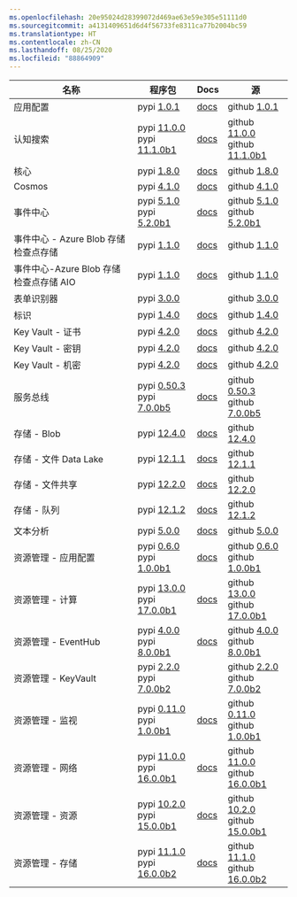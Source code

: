 ```yaml
---
ms.openlocfilehash: 20e95024d28399072d469ae63e59e305e51111d0
ms.sourcegitcommit: a4131409651d6d4f56733fe8311ca77b2004bc59
ms.translationtype: HT
ms.contentlocale: zh-CN
ms.lasthandoff: 08/25/2020
ms.locfileid: "88864909"
---
```

| 名称 | 程序包 | Docs | 源 |
| ---- | ------- | ---- | ------ |
| 应用配置 | pypi [1.0.1](https://pypi.org/project/azure-appconfiguration/1.0.1) | [docs](https://docs.microsoft.com/python/api/overview/azure/appconfiguration-readme/) | github [1.0.1](https://github.com/Azure/azure-sdk-for-python/tree/azure-appconfiguration_1.0.1/sdk/appconfiguration/azure-appconfiguration/) |
| 认知搜索 | pypi [11.0.0](https://pypi.org/project/azure-search-documents/11.0.0)<br>pypi [11.1.0b1](https://pypi.org/project/azure-search-documents/11.1.0b1) | [docs](https://docs.microsoft.com/python/api/overview/azure/search-documents-readme/) | github [11.0.0](https://github.com/Azure/azure-sdk-for-python/tree/azure-search-documents_11.0.0/sdk/search/azure-search-documents/)<br>github [11.1.0b1](https://github.com/Azure/azure-sdk-for-python/tree/azure-search-documents_11.1.0b1/sdk/search/azure-search-documents/) |
| 核心 | pypi [1.8.0](https://pypi.org/project/azure-core/1.8.0) | [docs](https://docs.microsoft.com/python/api/overview/azure/core-readme/) | github [1.8.0](https://github.com/Azure/azure-sdk-for-python/tree/azure-core_1.8.0/sdk/core/azure-core/) |
| Cosmos | pypi [4.1.0](https://pypi.org/project/azure-cosmos/4.1.0) | [docs](https://docs.microsoft.com/python/api/overview/azure/cosmos-readme/) | github [4.1.0](https://github.com/Azure/azure-sdk-for-python/tree/azure-cosmos_4.1.0/sdk/cosmos/azure-cosmos/) |
| 事件中心 | pypi [5.1.0](https://pypi.org/project/azure-eventhub/5.1.0)<br>pypi [5.2.0b1](https://pypi.org/project/azure-eventhub/5.2.0b1) | [docs](https://docs.microsoft.com/python/api/overview/azure/eventhub-readme/) | github [5.1.0](https://github.com/Azure/azure-sdk-for-python/tree/azure-eventhub_5.1.0/sdk/eventhub/azure-eventhub/)<br>github [5.2.0b1](https://github.com/Azure/azure-sdk-for-python/tree/azure-eventhub_5.2.0b1/sdk/eventhub/azure-eventhub/) |
| 事件中心 - Azure Blob 存储检查点存储 | pypi [1.1.0](https://pypi.org/project/azure-eventhub-checkpointstoreblob/1.1.0) | [docs](https://docs.microsoft.com/python/api/overview/azure/eventhub-checkpointstoreblob-readme/) | github [1.1.0](https://github.com/Azure/azure-sdk-for-python/tree/azure-eventhub-checkpointstoreblob_1.1.0/sdk/eventhub/azure-eventhub-checkpointstoreblob/) |
| 事件中心-Azure Blob 存储检查点存储 AIO | pypi [1.1.0](https://pypi.org/project/azure-eventhub-checkpointstoreblob-aio/1.1.0) | [docs](https://docs.microsoft.com/python/api/overview/azure/eventhub-checkpointstoreblob-aio-readme/) | github [1.1.0](https://github.com/Azure/azure-sdk-for-python/tree/azure-eventhub-checkpointstoreblob-aio_1.1.0/sdk/eventhub/azure-eventhub-checkpointstoreblob-aio/) |
| 表单识别器 | pypi [3.0.0](https://pypi.org/project/azure-ai-formrecognizer/3.0.0) |  | github [3.0.0](https://github.com/Azure/azure-sdk-for-python/tree/azure-ai-formrecognizer_3.0.0/sdk/formrecognizer/azure-ai-formrecognizer/) |
| 标识 | pypi [1.4.0](https://pypi.org/project/azure-identity/1.4.0) | [docs](https://docs.microsoft.com/python/api/overview/azure/identity-readme/) | github [1.4.0](https://github.com/Azure/azure-sdk-for-python/tree/azure-identity_1.4.0/sdk/identity/azure-identity/) |
| Key Vault - 证书 | pypi [4.2.0](https://pypi.org/project/azure-keyvault-certificates/4.2.0) | [docs](https://docs.microsoft.com/python/api/overview/azure/keyvault-certificates-readme/) | github [4.2.0](https://github.com/Azure/azure-sdk-for-python/tree/azure-keyvault-certificates_4.2.0/sdk/keyvault/azure-keyvault-certificates/) |
| Key Vault - 密钥 | pypi [4.2.0](https://pypi.org/project/azure-keyvault-keys/4.2.0) | [docs](https://docs.microsoft.com/python/api/overview/azure/keyvault-keys-readme/) | github [4.2.0](https://github.com/Azure/azure-sdk-for-python/tree/azure-keyvault-keys_4.2.0/sdk/keyvault/azure-keyvault-keys/) |
| Key Vault - 机密 | pypi [4.2.0](https://pypi.org/project/azure-keyvault-secrets/4.2.0) | [docs](https://docs.microsoft.com/python/api/overview/azure/keyvault-secrets-readme/) | github [4.2.0](https://github.com/Azure/azure-sdk-for-python/tree/azure-keyvault-secrets_4.2.0/sdk/keyvault/azure-keyvault-secrets/) |
| 服务总线 | pypi [0.50.3](https://pypi.org/project/azure-servicebus/0.50.3)<br>pypi [7.0.0b5](https://pypi.org/project/azure-servicebus/7.0.0b5) | [docs](https://docs.microsoft.com/python/api/overview/azure/servicebus-readme/) | github [0.50.3](https://github.com/Azure/azure-sdk-for-python/tree/azure-servicebus_0.50.3/sdk/servicebus/azure-servicebus/)<br>github [7.0.0b5](https://github.com/Azure/azure-sdk-for-python/tree/azure-servicebus_7.0.0b5/sdk/servicebus/azure-servicebus/) |
| 存储 - Blob | pypi [12.4.0](https://pypi.org/project/azure-storage-blob/12.4.0) | [docs](https://docs.microsoft.com/python/api/overview/azure/storage-blob-readme/) | github [12.4.0](https://github.com/Azure/azure-sdk-for-python/tree/azure-storage-blob_12.4.0/sdk/storage/azure-storage-blob/) |
| 存储 - 文件 Data Lake | pypi [12.1.1](https://pypi.org/project/azure-storage-file-datalake/12.1.1) | [docs](https://docs.microsoft.com/python/api/overview/azure/storage-file-datalake-readme/) | github [12.1.1](https://github.com/Azure/azure-sdk-for-python/tree/azure-storage-file-datalake_12.1.1/sdk/storage/azure-storage-file-datalake/) |
| 存储 - 文件共享 | pypi [12.2.0](https://pypi.org/project/azure-storage-file-share/12.2.0) | [docs](https://docs.microsoft.com/python/api/overview/azure/storage-file-share-readme/) | github [12.2.0](https://github.com/Azure/azure-sdk-for-python/tree/azure-storage-file-share_12.2.0/sdk/storage/azure-storage-file-share/) |
| 存储 - 队列 | pypi [12.1.2](https://pypi.org/project/azure-storage-queue/12.1.2) | [docs](https://docs.microsoft.com/python/api/overview/azure/storage-queue-readme/) | github [12.1.2](https://github.com/Azure/azure-sdk-for-python/tree/azure-storage-queue_12.1.2/sdk/storage/azure-storage-queue/) |
| 文本分析 | pypi [5.0.0](https://pypi.org/project/azure-ai-textanalytics/5.0.0) | [docs](https://docs.microsoft.com/python/api/overview/azure/ai-textanalytics-readme/) | github [5.0.0](https://github.com/Azure/azure-sdk-for-python/tree/azure-ai-textanalytics_5.0.0/sdk/textanalytics/azure-ai-textanalytics/) |
| 资源管理 - 应用配置 | pypi [0.6.0](https://pypi.org/project/azure-mgmt-appconfiguration/0.6.0)<br>pypi [1.0.0b1](https://pypi.org/project/azure-mgmt-appconfiguration/1.0.0b1) | [docs](https://docs.microsoft.com/python/api/overview/azure/mgmt-appconfiguration-readme/) | github [0.6.0](https://github.com/Azure/azure-sdk-for-python/tree/azure-mgmt-appconfiguration_0.6.0/sdk/appconfiguration/azure-mgmt-appconfiguration/)<br>github [1.0.0b1](https://github.com/Azure/azure-sdk-for-python/tree/azure-mgmt-appconfiguration_1.0.0b1/sdk/appconfiguration/azure-mgmt-appconfiguration/) |
| 资源管理 - 计算 | pypi [13.0.0](https://pypi.org/project/azure-mgmt-compute/13.0.0)<br>pypi [17.0.0b1](https://pypi.org/project/azure-mgmt-compute/17.0.0b1) | [docs](https://docs.microsoft.com/python/api/overview/azure/mgmt-compute-readme/) | github [13.0.0](https://github.com/Azure/azure-sdk-for-python/tree/azure-mgmt-compute_13.0.0/sdk/compute/azure-mgmt-compute/)<br>github [17.0.0b1](https://github.com/Azure/azure-sdk-for-python/tree/azure-mgmt-compute_17.0.0b1/sdk/compute/azure-mgmt-compute/) |
| 资源管理 - EventHub | pypi [4.0.0](https://pypi.org/project/azure-mgmt-eventhub/4.0.0)<br>pypi [8.0.0b1](https://pypi.org/project/azure-mgmt-eventhub/8.0.0b1) | [docs](https://docs.microsoft.com/python/api/overview/azure/mgmt-eventhub-readme/) | github [4.0.0](https://github.com/Azure/azure-sdk-for-python/tree/azure-mgmt-eventhub_4.0.0/sdk/eventhub/azure-mgmt-eventhub/)<br>github [8.0.0b1](https://github.com/Azure/azure-sdk-for-python/tree/azure-mgmt-eventhub_8.0.0b1/sdk/eventhub/azure-mgmt-eventhub/) |
| 资源管理 - KeyVault | pypi [2.2.0](https://pypi.org/project/azure-mgmt-keyvault/2.2.0)<br>pypi [7.0.0b2](https://pypi.org/project/azure-mgmt-keyvault/7.0.0b2) |  | github [2.2.0](https://github.com/Azure/azure-sdk-for-python/tree/azure-mgmt-keyvault_2.2.0/sdk/keyvault/azure-mgmt-keyvault/)<br>github [7.0.0b2](https://github.com/Azure/azure-sdk-for-python/tree/azure-mgmt-keyvault_7.0.0b2/sdk/keyvault/azure-mgmt-keyvault/) |
| 资源管理 - 监视 | pypi [0.11.0](https://pypi.org/project/azure-mgmt-monitor/0.11.0)<br>pypi [1.0.0b1](https://pypi.org/project/azure-mgmt-monitor/1.0.0b1) | [docs](https://docs.microsoft.com/python/api/overview/azure/mgmt-monitor-readme/) | github [0.11.0](https://github.com/Azure/azure-sdk-for-python/tree/azure-mgmt-monitor_0.11.0/sdk/monitor/azure-mgmt-monitor/)<br>github [1.0.0b1](https://github.com/Azure/azure-sdk-for-python/tree/azure-mgmt-monitor_1.0.0b1/sdk/monitor/azure-mgmt-monitor/) |
| 资源管理 - 网络 | pypi [11.0.0](https://pypi.org/project/azure-mgmt-network/11.0.0)<br>pypi [16.0.0b1](https://pypi.org/project/azure-mgmt-network/16.0.0b1) | [docs](https://docs.microsoft.com/python/api/overview/azure/mgmt-network-readme/) | github [11.0.0](https://github.com/Azure/azure-sdk-for-python/tree/azure-mgmt-network_11.0.0/sdk/network/azure-mgmt-network/)<br>github [16.0.0b1](https://github.com/Azure/azure-sdk-for-python/tree/azure-mgmt-network_16.0.0b1/sdk/network/azure-mgmt-network/) |
| 资源管理 - 资源 | pypi [10.2.0](https://pypi.org/project/azure-mgmt-resource/10.2.0)<br>pypi [15.0.0b1](https://pypi.org/project/azure-mgmt-resource/15.0.0b1) | [docs](https://docs.microsoft.com/python/api/overview/azure/mgmt-resource-readme/) | github [10.2.0](https://github.com/Azure/azure-sdk-for-python/tree/azure-mgmt-resource_10.2.0/sdk/resources/azure-mgmt-resource/)<br>github [15.0.0b1](https://github.com/Azure/azure-sdk-for-python/tree/azure-mgmt-resource_15.0.0b1/sdk/resources/azure-mgmt-resource/) |
| 资源管理 - 存储 | pypi [11.1.0](https://pypi.org/project/azure-mgmt-storage/11.1.0)<br>pypi [16.0.0b2](https://pypi.org/project/azure-mgmt-storage/16.0.0b2) | [docs](https://docs.microsoft.com/python/api/overview/azure/mgmt-storage-readme/) | github [11.1.0](https://github.com/Azure/azure-sdk-for-python/tree/azure-mgmt-storage_11.1.0/sdk/storage/azure-mgmt-storage/)<br>github [16.0.0b2](https://github.com/Azure/azure-sdk-for-python/tree/azure-mgmt-storage_16.0.0b2/sdk/storage/azure-mgmt-storage/) |
